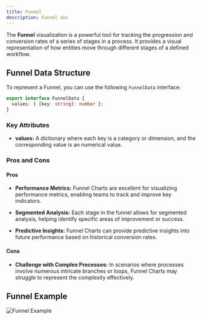 ```yaml
---
title: Funnel
description: Funnel doc
---
```


The **Funnel** visualization is a powerful tool for tracking the progression and conversion rates of a series of stages in a process. It provides a visual representation of how entities move through different stages of a defined workflow.



## Funnel Data Structure

To represent a Funnel, you can use the following `FunnelData` interface:

```typescript
export interface FunnelData {
  values: { [key: string]: number };
}
```
### Key Attributes

- **values:** A dictionary where each key is a category or dimension, and the corresponding value is an numerical value. 


### Pros and Cons

#### Pros
- **Performance Metrics:** Funnel Charts are excellent for visualizing performance metrics, enabling teams to track and improve key indicators.

- **Segmented Analysis:** Each stage in the funnel allows for segmented analysis, helping identify specific areas of improvement or success.

- **Predictive Insights:** Funnel Charts can provide predictive insights into future performance based on historical conversion rates.

#### Cons

- **Challenge with Complex Processes:** In scenarios where processes involve numerous intricate branches or loops, Funnel Charts may struggle to represent the complexity effectively.


## Funnel Example

![Funnel Example](/IllustryDocs/src/assets/funnel.gif)